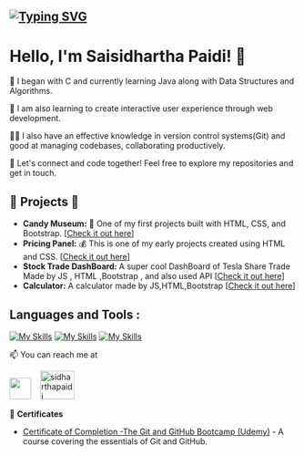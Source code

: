 ## [![Typing SVG](https://readme-typing-svg.herokuapp.com?size=28&center=true&width=800&lines=Web+Developement;Learning+DSA)](https://git.io/typing-svg)

# Hello, I'm Saisidhartha Paidi! 👋

🌱 I began with C and currently learning Java along with Data Structures and Algorithms.

🚀 I am also learning to create interactive user experience through web development.

👨‍💻 I also have an effective knowledge in version control systems(Git) and good at managing codebases, collaborating productively.

🌟 Let's connect and code together! Feel free to explore my repositories and get in touch. 

## 🌱 Projects 🚀
- **Candy Museum:** 🍭 One of my first projects built with HTML, CSS, and Bootstrap. [[Check it out here](https://sidharthapaidi.github.io/Museum_of_Candy_Project/)]
- **Pricing Panel:** 💰 This is one of my early projects created using HTML and CSS. [[Check it out here](https://sidharthapaidi.github.io/Price-Pannel-Project/)]
- **Stock Trade DashBoard:** A super cool DashBoard of Tesla Share Trade Made by JS , HTML ,Bootstrap , and also used API [[Check it out here](https://sidharthapaidi.github.io/Tesla-Stock-Market-Dashboard/)]
- **Calculator:** A calculator made by JS,HTML,Bootstrap [[Check it out here](https://sidharthapaidi.github.io/Calculator/)]


<h2 align="left">Languages and Tools :</h2>

[![My Skills](https://skillicons.dev/icons?i=c,java,html,css,js,bootstrap)](https://skillicons.dev)
[![My Skills](https://skillicons.dev/icons?i=vscode,git,github)](https://skillicons.dev)
[![My Skills](https://skillicons.dev/icons?i=dsa)](https://skillicons.dev)

📫 You can reach me at

<a href = "[https://www.linkedin.com/in//](https://www.linkedin.com/in/saisidharthapaidi/)"><img src="https://skillicons.dev/icons?i=linkedin" width="38px"/></a>&nbsp;&nbsp;&nbsp;
<a href="https://leetcode.com/sidharthapaidi/" ><img  src="https://assets.leetcode.com/static_assets/public/webpack_bundles/images/logo-dark.e99485d9b.svg" alt="sidharthapaidi" width="60px" height="50" /></a>&nbsp;&nbsp;&nbsp;&nbsp;


📜 **Certificates**
- [Certificate of Completion -The Git and GitHub Bootcamp (Udemy)](https://drive.google.com/file/d/1XqPoSTiStq-Erk_7l8NBXSt5fX0GMmwt/view) - A course covering the essentials of Git and GitHub.

